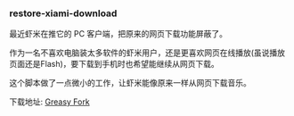 ### restore-xiami-download

最近虾米在推它的 PC 客户端，把原来的网页下载功能屏蔽了。

作为一名不喜欢电脑装太多软件的虾米用户，还是更喜欢网页在线播放(虽说播放页面还是Flash)，要下载到手机时也希望能继续从网页下载。

这个脚本做了一点微小的工作，让虾米能像原来一样从网页下载音乐。

下载地址: [Greasy Fork](https://greasyfork.org/en/scripts/34776-restore-xiami-download)
